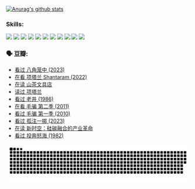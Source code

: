 
[![Anurag's github stats](https://github-readme-stats.vercel.app/api?username=w940853815)](https://github.com/anuraghazra/github-readme-stats)

### Skills:

<code><img height="32" src="https://cdn.jsdelivr.net/npm/simple-icons@v5/icons/python.svg"></code>
<code><img height="32" src="https://cdn.jsdelivr.net/npm/simple-icons@v5/icons/javascript.svg"></code>
<code><img height="32" src="https://cdn.jsdelivr.net/npm/simple-icons@v5/icons/django.svg"></code>
<code><img height="32" src="https://cdn.jsdelivr.net/npm/simple-icons@v5/icons/flask.svg"></code>
<code><img height="32" src="https://cdn.jsdelivr.net/npm/simple-icons@v5/icons/vuetify.svg"></code>
<code><img height="32" src="https://cdn.jsdelivr.net/npm/simple-icons@v5/icons/git.svg"></code>
<code><img height="32" src="https://cdn.jsdelivr.net/npm/simple-icons@v5/icons/docker.svg"></code>
<code><img height="32" src="https://cdn.jsdelivr.net/npm/simple-icons@v5/icons/postgresql.svg"></code>
<code><img height="32" src="https://cdn.jsdelivr.net/npm/simple-icons@v5/icons/elasticsearch.svg"></code>
<code><img height="32" src="https://cdn.jsdelivr.net/npm/simple-icons@v5/icons/macos.svg"></code>
<code><img height="32" src="https://cdn.jsdelivr.net/npm/simple-icons@v5/icons/linux.svg"></code>

### 🗣 豆瓣:

<!-- DOUBAN-ACTIVITIES:START -->
- [看过 八角笼中‎ (2023)](https://www.douban.com/people/136069238/status/4367541707/?_i=94578477)
- [在看 项塔兰 Shantaram‎ (2022)](https://www.douban.com/people/136069238/status/4365497032/?_i=94578477)
- [在读 山茶文具店](https://www.douban.com/people/136069238/status/4364620725/?_i=94578477)
- [读过 项塔兰](https://www.douban.com/people/136069238/status/4364620288/?_i=94578477)
- [看过 老井‎ (1986)](https://www.douban.com/people/136069238/status/4362366672/?_i=94578477)
- [在看 毛骗 第二季‎ (2011)](https://www.douban.com/people/136069238/status/4355752869/?_i=94578477)
- [看过 毛骗 第一季‎ (2010)](https://www.douban.com/people/136069238/status/4355752667/?_i=94578477)
- [看过 孤注一掷‎ (2023)](https://www.douban.com/people/136069238/status/4354774568/?_i=94578477)
- [在读 新时空：硅碳融合的产业革命](https://www.douban.com/people/136069238/status/4348545149/?_i=94578477)
- [看过 投奔怒海‎ (1982)](https://www.douban.com/people/136069238/status/4336696255/?_i=94578477)
<!-- DOUBAN-ACTIVITIES:END -->


![Snake animation](https://raw.githubusercontent.com/w940853815/w940853815/output/github-contribution-grid-snake.svg)

<!--
**w940853815/w940853815** is a ✨ _special_ ✨ repository because its `README.md` (this file) appears on your GitHub profile.

Here are some ideas to get you started:

- 🔭 I’m currently working on ...
- 🌱 I’m currently learning ...
- 👯 I’m looking to collaborate on ...
- 🤔 I’m looking for help with ...
- 💬 Ask me about ...
- 📫 How to reach me: ...
- 😄 Pronouns: ...
- ⚡ Fun fact: ...
-->
